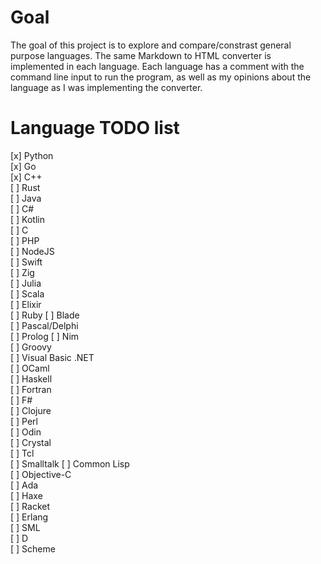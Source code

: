 # Goal
The goal of this project is to explore and compare/constrast general purpose languages. The same Markdown to HTML converter is implemented in each language. Each language has a comment with the command line input to run the program, as well as my opinions about the language as I was implementing the converter.

# Language TODO list
[x] Python                
[x] Go                    
[x] C++              
[ ] Rust                  
[ ] Java                  
[ ] C#                    
[ ] Kotlin                
[ ] C                     
[ ] PHP                       
[ ] NodeJS       
[ ] Swift                 
[ ] Zig                   
[ ] Julia                 
[ ] Scala                 
[ ] Elixir                
[ ] Ruby
[ ] Blade                 
[ ] Pascal/Delphi         
[ ] Prolog
[ ] Nim                   
[ ] Groovy                
[ ] Visual Basic .NET     
[ ] OCaml                 
[ ] Haskell               
[ ] Fortran               
[ ] F#                    
[ ] Clojure               
[ ] Perl                  
[ ] Odin                  
[ ] Crystal               
[ ] Tcl                   
[ ] Smalltalk
[ ] Common Lisp           
[ ] Objective-C           
[ ] Ada                   
[ ] Haxe                  
[ ] Racket                
[ ] Erlang                
[ ] SML               
[ ] D                     
[ ] Scheme          